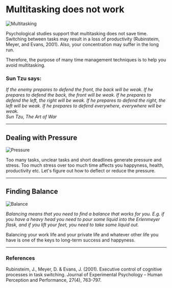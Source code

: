 
# Multitasking does not work

![Multitasking](images/multitasking.png)

Psychological studies support that multitasking does not save time. Switching between tasks may result in a loss of productivity (Rubinsteim, Meyer, and Evans, 2001). Also, your concentration may suffer in the long run.

Therefore, the purpose of many time management techniques is to help you avoid multitasking.

### Sun Tzu says:

*If the enemy prepares to defend the front, the back will be weak. If he prepares to defend the back, the front will be weak. If he prepares to defend the left, the right will be weak. If he prepares to defend the right, the left will be weak. If he prepares to defend everywhere, everywhere will be weak.*
<br>*Sun Tzu, The Art of War*

----

## Dealing with Pressure

![Pressure](images/pressure.png)

Too many tasks, unclear tasks and short deadlines generate pressure and stress. Too much stress over too much time affects you happyness, health, productivity etc. Let's figure out how to deflect or reduce the pressure.

----

## Finding Balance

![Balance](images/balance.png)

*Balancing means that you need to find a balance that works for you. E.g. if you have a heavy head you need to pour some liquid into the Erlenmeyer flask, and if you lift your feet, you need to take some liquid out.*

Balancing your work life and your private life and whatever other life you have is one of the keys to long-term success and happyness.

----

### References

Rubinsteim, J., Meyer, D. & Evans, J. (2001). Executive control of cognitive processes in task switching. Journal of Experimental Psychology – Human Perception and Performance, 27(4), 763-797.
